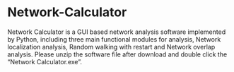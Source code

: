 # Network-Calculator
Network Calculator is a GUI based network analysis software implemented by Python, including three main functional modules for analysis, Network localization analysis, Random walking with restart and Network overlap analysis. Please unzip the software file after download and double click the “Network Calculator.exe”.

